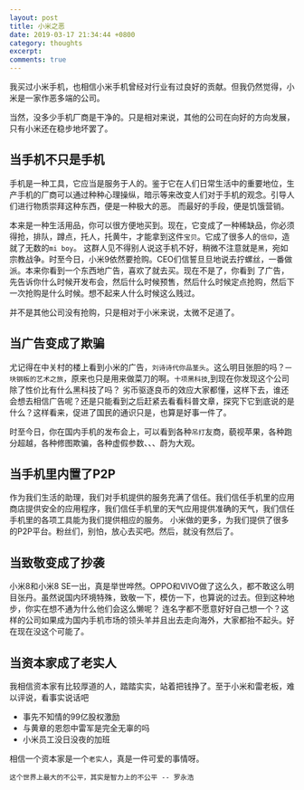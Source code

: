 ```yaml
---
layout: post
title: 小米之恶
date: 2019-03-17 21:34:44 +0800
category: thoughts
excerpt: 
comments: true
---
```


我买过小米手机，也相信小米手机曾经对行业有过良好的贡献。但我仍然觉得，小米是一家作恶多端的公司。

当然，没多少手机厂商是干净的。只是相对来说，其他的公司在向好的方向发展，只有小米还在稳步地坏罢了。


## 当手机不只是手机

手机是一种工具，它应当是服务于人的。鉴于它在人们日常生活中的重要地位，生产手机的厂商可以通过种种心理操纵，暗示等来改变人们对于手机的观念。引导人们进行物质崇拜这种东西，便是一种极大的恶。
而最好的手段，便是饥饿营销。

本来是一种生活用品，你可以很方便地买到。现在，它变成了一种稀缺品，你必须得抢，排队，蹲点，托人，托黄牛，才能拿到这件`宝贝`。它成了很多人的`信仰`，造就了无数的`mi boy`。
这群人见不得别人说这手机不好，稍微不注意就是`黑`，宛如宗教战争。时至今日，小米9依然要抢购。CEO们信誓旦旦地说去拧螺丝，一番做派。本来你看到一个东西地广告，喜欢了就去买。现在不是了，你看到
了广告，先告诉你什么时候开发布会，然后什么时候预售，然后什么时候定点抢购，然后下一次抢购是什么时候。想不起来人什么时候这么贱过。

并不是其他公司没有抢购，只是相对于小米来说，太微不足道了。

## 当广告变成了欺骗

尤记得在中关村的楼上看到小米的广告，`刘诗诗代你品茎头`。这么明目张胆的吗？`一块钢板的艺术之旅`，原来也只是用来做菜刀的啊。`十项黑科技`,到现在你发现这个公司除了性价比有什么黑科技了吗？
劣币驱逐良币的效应大家都懂，这样下去，谁还会想去相信广告呢？还是只能看到之后赶紧去看看科普文章，探究下它到底说的是什么？这样看来，促进了国民的通识只是，也算是好事一件了。

时至今日，你在国内手机的发布会上，可以看到各种`吊打`友商，藐视苹果，各种跑分超越，各种修图欺骗，各种虚假参数、、、蔚为大观。

## 当手机里内置了P2P

作为我们生活的助理，我们对手机提供的服务充满了信任。我们信任手机里的应用商店提供安全的应用程序，我们信任手机里的天气应用提供准确的天气，我们信任手机里的各项工具能为我们提供相应的服务。
小米做的更多，为我们提供了很多的P2P平台。粉丝们，别怕，放心去买吧。然后，就没有然后了。

## 当致敬变成了抄袭

小米8和小米8 SE一出，真是举世哗然。OPPO和VIVO做了这么久，都不敢这么明目张丹。虽然说国内环境特殊，致敬一下，模仿一下，也算说的过去。但到这种地步，你实在想不通为什么他们会这么懒呢？
连名字都不愿意好好自己想一个？这样的公司如果成为国内手机市场的领头羊并且出去走向海外，大家都抬不起头。好在现在没这个可能了。

## 当资本家成了老实人

我相信资本家有比较厚道的人，踏踏实实，站着把钱挣了。至于小米和雷老板，难以评说，看事实说话吧

* 事先不知情的99亿股权激励
* 与黄章的恩怨中雷军是完全无辜的吗
* 小米员工没日没夜的加班

相信一个资本家是一个`老实人`，真是一件可爱的事情呀。

`这个世界上最大的不公平，其实是智力上的不公平 -- 罗永浩`


